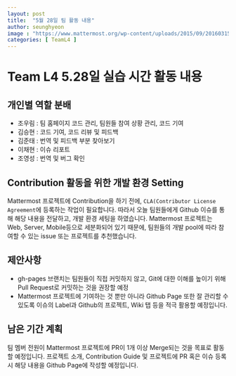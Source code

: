 ```yaml
---
layout: post
title:  "5월 28일 팀 활동 내용"
author: seunghyeon
image : "https://www.mattermost.org/wp-content/uploads/2015/09/20160315_v210.png"
categories: [ TeamL4 ]
---
```


# Team L4 5.28일 실습 시간 활동 내용

## 개인별 역할 분배

+ 조우림 : 팀 홈페이지 코드 관리, 팀원들 참여 상황 관리, 코드 기여
+ 김승현 : 코드 기여, 코드 리뷰 및 피드백
+ 김준태 : 번역 및 피드백 부분 찾아보기
+ 이채현 : 이슈 리포트
+ 조영성 : 번역 및 버그 확인

## Contribution 활동을 위한 개발 환경 Setting

Mattermost 프로젝트에 Contribution을 하기 전에, `CLA(Contributor License Agreement`에 등록하는 작업이 필요합니다. 따라서 오늘 팀원들에게 Github 이슈를 통해 해당 내용을 전달하고, 개발 환경 세팅을 하였습니다.
Mattermost 프로젝트는 Web, Server, Mobile등으로 세분화되어 있기 때문에, 팀원들의 개발 pool에 따라 참여할 수 있는 issue 또는 프로젝트를 추천했습니다.


## 제안사항

+ gh-pages 브랜치는 팀원들이 직접 커밋하지 않고, Git에 대한 이해를 높이기 위해 Pull Request로 커밋하는 것을 권장할 예정
+ Mattermost 프로젝트에 기여하는 것 뿐만 아니라 Github Page 또한 잘 관리할 수 있도록 이슈의 Label과 Github의 프로젝트, Wiki 탭 등을 적극 활용할 예정입니다.


## 남은 기간 계획

팀 멤버 전원이 Mattermost 프로젝트에 PR이 1개 이상 Merge되는 것을 목표로 활동할 예정입니다.
프로젝트 소개, Contribution Guide 및 프로젝트에 PR 혹은 이슈 등록시 해당 내용을 Github Page에 작성할 예정입니다.

